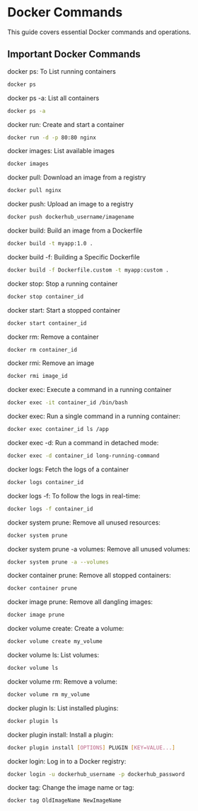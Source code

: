 # Docker Commands

This guide covers essential Docker commands and operations.

## Important Docker Commands


docker ps: To List running containers

```bash
docker ps
```

docker ps -a: List all containers

```bash
docker ps -a
```

docker run: Create and start a container

```bash
docker run -d -p 80:80 nginx
```

docker images: List available images

```bash
docker images
```

docker pull: Download an image from a registry

```bash
docker pull nginx
```

docker push: Upload an image to a registry

```bash
docker push dockerhub_username/imagename
```

docker build: Build an image from a Dockerfile

```bash
docker build -t myapp:1.0 .
```

docker build -f: Building a Specific Dockerfile

```bash
docker build -f Dockerfile.custom -t myapp:custom .
```

docker stop: Stop a running container

```bash
docker stop container_id
```

docker start: Start a stopped container

```bash
docker start container_id
```

docker rm: Remove a container

```bash
docker rm container_id
```

docker rmi: Remove an image

```bash
docker rmi image_id
```

docker exec: Execute a command in a running container

```bash
docker exec -it container_id /bin/bash
```

docker exec: Run a single command in a running container:

```bash
docker exec container_id ls /app
```

docker exec -d: Run a command in detached mode:

```bash
docker exec -d container_id long-running-command
```

docker logs: Fetch the logs of a container

```bash
docker logs container_id
```

docker logs -f: To follow the logs in real-time:

```bash
docker logs -f container_id
```
docker system prune: Remove all unused resources:

```bash
docker system prune
```

docker system prune -a volumes: Remove all unused volumes:

```bash
docker system prune -a --volumes
```

docker container prune: Remove all stopped containers:

```bash
docker container prune
```

docker image prune: Remove all dangling images:

```bash
docker image prune
```

docker volume create: Create a volume:

```bash
docker volume create my_volume
```

docker volume ls: List volumes:

```bash
docker volume ls
```

docker volume rm: Remove a volume:

```bash
docker volume rm my_volume
```

docker plugin ls: List installed plugins:

```bash
docker plugin ls
```

docker plugin install: Install a plugin:

```bash
docker plugin install [OPTIONS] PLUGIN [KEY=VALUE...]
```

docker login: Log in to a Docker registry:

```bash
docker login -u dockerhub_username -p dockerhub_password
```

docker tag: Change the image name or tag:

```bash
docker tag OldImageName NewImageName
```